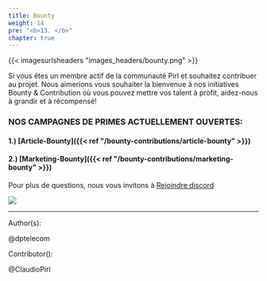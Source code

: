 ```yaml
---
title: Bounty
weight: 14
pre: "<b>13. </b>"
chapter: true
---
```


{{< imagesurlsheaders "images_headers/bounty.png"  >}}

Si vous êtes un membre actif de la communauté Pirl et souhaitez contribuer au projet.
Nous aimerions vous souhaiter la bienvenue à nos initiatives Bounty & Contribution où vous pouvez mettre vos talent à profit, aidez-nous à grandir et à récompensé!


### NOS CAMPAGNES DE PRIMES ACTUELLEMENT OUVERTES:

#### 1.) [Article-Bounty]({{< ref "/bounty-contributions/article-bounty" >}})
#### 2.) [Marketing-Bounty]({{< ref "/bounty-contributions/marketing-bounty" >}})


Pour plus de questions, nous vous invitons à [Rejoindre discord](https://discord.gg/3WXkUt9)

![](https://pirl.live/ipfs/QmXNSTqEvXohUdLDhcXAApEbZq9uehAW4DY8TbermihLvb)


---
Author(s):


@dptelecom


Contributor():


@ClaudioPirl